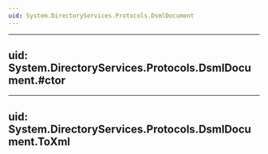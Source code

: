 ```yaml
---
uid: System.DirectoryServices.Protocols.DsmlDocument
---
```


---
uid: System.DirectoryServices.Protocols.DsmlDocument.#ctor
---

---
uid: System.DirectoryServices.Protocols.DsmlDocument.ToXml
---
